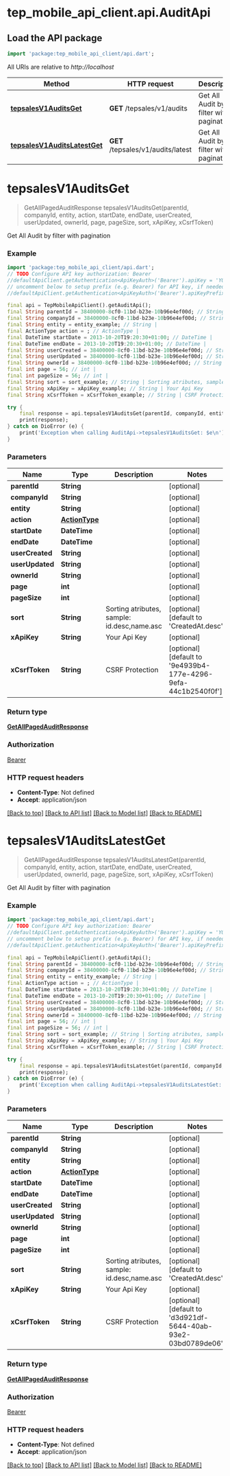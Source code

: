 # tep_mobile_api_client.api.AuditApi

## Load the API package
```dart
import 'package:tep_mobile_api_client/api.dart';
```

All URIs are relative to *http://localhost*

Method | HTTP request | Description
------------- | ------------- | -------------
[**tepsalesV1AuditsGet**](AuditApi.md#tepsalesv1auditsget) | **GET** /tepsales/v1/audits | Get All Audit by filter with pagination
[**tepsalesV1AuditsLatestGet**](AuditApi.md#tepsalesv1auditslatestget) | **GET** /tepsales/v1/audits/latest | Get All Audit by filter with pagination


# **tepsalesV1AuditsGet**
> GetAllPagedAuditResponse tepsalesV1AuditsGet(parentId, companyId, entity, action, startDate, endDate, userCreated, userUpdated, ownerId, page, pageSize, sort, xApiKey, xCsrfToken)

Get All Audit by filter with pagination

### Example
```dart
import 'package:tep_mobile_api_client/api.dart';
// TODO Configure API key authorization: Bearer
//defaultApiClient.getAuthentication<ApiKeyAuth>('Bearer').apiKey = 'YOUR_API_KEY';
// uncomment below to setup prefix (e.g. Bearer) for API key, if needed
//defaultApiClient.getAuthentication<ApiKeyAuth>('Bearer').apiKeyPrefix = 'Bearer';

final api = TepMobileApiClient().getAuditApi();
final String parentId = 38400000-8cf0-11bd-b23e-10b96e4ef00d; // String | 
final String companyId = 38400000-8cf0-11bd-b23e-10b96e4ef00d; // String | 
final String entity = entity_example; // String | 
final ActionType action = ; // ActionType | 
final DateTime startDate = 2013-10-20T19:20:30+01:00; // DateTime | 
final DateTime endDate = 2013-10-20T19:20:30+01:00; // DateTime | 
final String userCreated = 38400000-8cf0-11bd-b23e-10b96e4ef00d; // String | 
final String userUpdated = 38400000-8cf0-11bd-b23e-10b96e4ef00d; // String | 
final String ownerId = 38400000-8cf0-11bd-b23e-10b96e4ef00d; // String | 
final int page = 56; // int | 
final int pageSize = 56; // int | 
final String sort = sort_example; // String | Sorting atributes, sample: id.desc,name.asc
final String xApiKey = xApiKey_example; // String | Your Api Key
final String xCsrfToken = xCsrfToken_example; // String | CSRF Protection

try {
    final response = api.tepsalesV1AuditsGet(parentId, companyId, entity, action, startDate, endDate, userCreated, userUpdated, ownerId, page, pageSize, sort, xApiKey, xCsrfToken);
    print(response);
} catch on DioError (e) {
    print('Exception when calling AuditApi->tepsalesV1AuditsGet: $e\n');
}
```

### Parameters

Name | Type | Description  | Notes
------------- | ------------- | ------------- | -------------
 **parentId** | **String**|  | [optional] 
 **companyId** | **String**|  | [optional] 
 **entity** | **String**|  | [optional] 
 **action** | [**ActionType**](.md)|  | [optional] 
 **startDate** | **DateTime**|  | [optional] 
 **endDate** | **DateTime**|  | [optional] 
 **userCreated** | **String**|  | [optional] 
 **userUpdated** | **String**|  | [optional] 
 **ownerId** | **String**|  | [optional] 
 **page** | **int**|  | [optional] 
 **pageSize** | **int**|  | [optional] 
 **sort** | **String**| Sorting atributes, sample: id.desc,name.asc | [optional] [default to 'CreatedAt.desc']
 **xApiKey** | **String**| Your Api Key | [optional] 
 **xCsrfToken** | **String**| CSRF Protection | [optional] [default to '9e4939b4-177e-4296-9efa-44c1b2540f0f']

### Return type

[**GetAllPagedAuditResponse**](GetAllPagedAuditResponse.md)

### Authorization

[Bearer](../README.md#Bearer)

### HTTP request headers

 - **Content-Type**: Not defined
 - **Accept**: application/json

[[Back to top]](#) [[Back to API list]](../README.md#documentation-for-api-endpoints) [[Back to Model list]](../README.md#documentation-for-models) [[Back to README]](../README.md)

# **tepsalesV1AuditsLatestGet**
> GetAllPagedAuditResponse tepsalesV1AuditsLatestGet(parentId, companyId, entity, action, startDate, endDate, userCreated, userUpdated, ownerId, page, pageSize, sort, xApiKey, xCsrfToken)

Get All Audit by filter with pagination

### Example
```dart
import 'package:tep_mobile_api_client/api.dart';
// TODO Configure API key authorization: Bearer
//defaultApiClient.getAuthentication<ApiKeyAuth>('Bearer').apiKey = 'YOUR_API_KEY';
// uncomment below to setup prefix (e.g. Bearer) for API key, if needed
//defaultApiClient.getAuthentication<ApiKeyAuth>('Bearer').apiKeyPrefix = 'Bearer';

final api = TepMobileApiClient().getAuditApi();
final String parentId = 38400000-8cf0-11bd-b23e-10b96e4ef00d; // String | 
final String companyId = 38400000-8cf0-11bd-b23e-10b96e4ef00d; // String | 
final String entity = entity_example; // String | 
final ActionType action = ; // ActionType | 
final DateTime startDate = 2013-10-20T19:20:30+01:00; // DateTime | 
final DateTime endDate = 2013-10-20T19:20:30+01:00; // DateTime | 
final String userCreated = 38400000-8cf0-11bd-b23e-10b96e4ef00d; // String | 
final String userUpdated = 38400000-8cf0-11bd-b23e-10b96e4ef00d; // String | 
final String ownerId = 38400000-8cf0-11bd-b23e-10b96e4ef00d; // String | 
final int page = 56; // int | 
final int pageSize = 56; // int | 
final String sort = sort_example; // String | Sorting atributes, sample: id.desc,name.asc
final String xApiKey = xApiKey_example; // String | Your Api Key
final String xCsrfToken = xCsrfToken_example; // String | CSRF Protection

try {
    final response = api.tepsalesV1AuditsLatestGet(parentId, companyId, entity, action, startDate, endDate, userCreated, userUpdated, ownerId, page, pageSize, sort, xApiKey, xCsrfToken);
    print(response);
} catch on DioError (e) {
    print('Exception when calling AuditApi->tepsalesV1AuditsLatestGet: $e\n');
}
```

### Parameters

Name | Type | Description  | Notes
------------- | ------------- | ------------- | -------------
 **parentId** | **String**|  | [optional] 
 **companyId** | **String**|  | [optional] 
 **entity** | **String**|  | [optional] 
 **action** | [**ActionType**](.md)|  | [optional] 
 **startDate** | **DateTime**|  | [optional] 
 **endDate** | **DateTime**|  | [optional] 
 **userCreated** | **String**|  | [optional] 
 **userUpdated** | **String**|  | [optional] 
 **ownerId** | **String**|  | [optional] 
 **page** | **int**|  | [optional] 
 **pageSize** | **int**|  | [optional] 
 **sort** | **String**| Sorting atributes, sample: id.desc,name.asc | [optional] [default to 'CreatedAt.desc']
 **xApiKey** | **String**| Your Api Key | [optional] 
 **xCsrfToken** | **String**| CSRF Protection | [optional] [default to 'd3d921df-5644-40ab-93e2-03bd0789de06']

### Return type

[**GetAllPagedAuditResponse**](GetAllPagedAuditResponse.md)

### Authorization

[Bearer](../README.md#Bearer)

### HTTP request headers

 - **Content-Type**: Not defined
 - **Accept**: application/json

[[Back to top]](#) [[Back to API list]](../README.md#documentation-for-api-endpoints) [[Back to Model list]](../README.md#documentation-for-models) [[Back to README]](../README.md)


